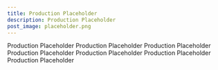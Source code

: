 ```yaml
---
title: Production Placeholder
description: Production Placeholder
post_image: placeholder.png
---
```

Production Placeholder Production Placeholder Production Placeholder Production Placeholder Production Placeholder Production Placeholder Production Placeholder